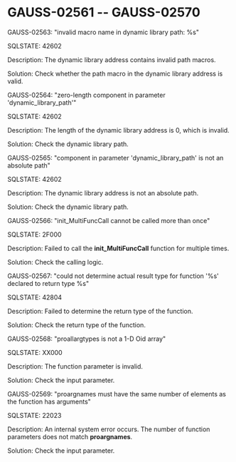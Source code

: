 # GAUSS-02561 -- GAUSS-02570<a name="EN-US_TOPIC_0302073654"></a>

GAUSS-02563: "invalid macro name in dynamic library path: %s"

SQLSTATE: 42602

Description: The dynamic library address contains invalid path macros.

Solution: Check whether the path macro in the dynamic library address is valid.

GAUSS-02564: "zero-length component in parameter 'dynamic\_library\_path'"

SQLSTATE: 42602

Description: The length of the dynamic library address is 0, which is invalid.

Solution: Check the dynamic library path.

GAUSS-02565: "component in parameter 'dynamic\_library\_path' is not an absolute path"

SQLSTATE: 42602

Description: The dynamic library address is not an absolute path.

Solution: Check the dynamic library path.

GAUSS-02566: "init\_MultiFuncCall cannot be called more than once"

SQLSTATE: 2F000

Description: Failed to call the  **init\_MultiFuncCall**  function for multiple times.

Solution: Check the calling logic.

GAUSS-02567: "could not determine actual result type for function '%s' declared to return type %s"

SQLSTATE: 42804

Description: Failed to determine the return type of the function.

Solution: Check the return type of the function.

GAUSS-02568: "proallargtypes is not a 1-D Oid array"

SQLSTATE: XX000

Description: The function parameter is invalid.

Solution: Check the input parameter.

GAUSS-02569: "proargnames must have the same number of elements as the function has arguments"

SQLSTATE: 22023

Description: An internal system error occurs. The number of function parameters does not match  **proargnames**.

Solution: Check the input parameter.

